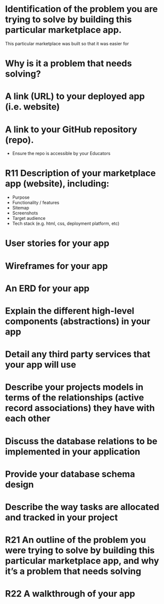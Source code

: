 #  Identification of the problem you are trying to solve by building this particular marketplace app.
This particular marketplace was built so that it was easier for 
# 	Why is it a problem that needs solving?

# A link (URL) to your deployed app (i.e. website)

# A link to your GitHub repository (repo).

- Ensure the repo is accessible by your Educators
# R11	Description of your marketplace app (website), including:
- Purpose
- Functionality / features
- Sitemap
- Screenshots
- Target audience
- Tech stack (e.g. html, css, deployment platform, etc)

# User stories for your app

# Wireframes for your app

# An ERD for your app

# Explain the different high-level components (abstractions) in your app

# Detail any third party services that your app will use

# Describe your projects models in terms of the relationships (active record associations) they have with each other

# Discuss the database relations to be implemented in your application

# Provide your database schema design

# Describe the way tasks are allocated and tracked in your project

# R21	An outline of the problem you were trying to solve by building this particular marketplace app, and why it’s a problem that needs solving

# R22	A walkthrough of your app